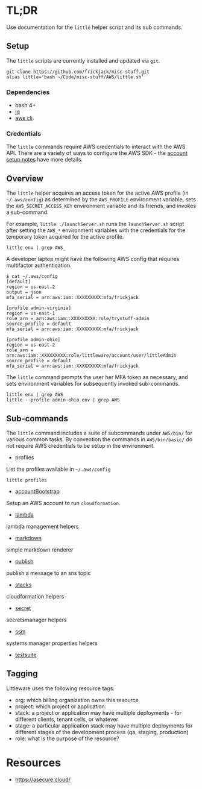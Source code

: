 # TL;DR

Use documentation for the `little` helper script and its sub commands.

## Setup

The `little` scripts are currently installed and updated via `git`.

```
git clone https://github.com/frickjack/misc-stuff.git
alias little='bash ~/Code/misc-stuff/AWS/little.sh'
```

### Dependencies

* bash 4+
* [jq](https://stedolan.github.io/jq/manual/)
* [aws cli](https://aws.amazon.com/cli/).

### Credentials

The `little` commands require AWS credentials to interact with the AWS API.  There are a variety of ways to configure the AWS SDK - the [account setup notes](../../Notes/explanation/accountHydrate.md) have more details.

## Overview

The `little` helper acquires an access token
for the active AWS profile (in `~/.aws/config`) as determined by the
`AWS_PROFILE` environment variable,
sets the `AWS_SECRET_ACCESS_KEY` environment variable and its friends,
and invokes a sub-command.

For example, `little ./launchServer.sh` runs the
`launchServer.sh` script after setting the `AWS_*` environment variables with the credentials for the temporary token acquired for the active profile.

```
little env | grep AWS_
```

A developer laptop might have the
following AWS config that requires multifactor
authentication.

```
$ cat ~/.aws/config 
[default]
region = us-east-2
output = json
mfa_serial = arn:aws:iam::XXXXXXXXX:mfa/frickjack

[profile admin-virginia]
region = us-east-1
role_arn = arn:aws:iam::XXXXXXXXX:role/trystuff-admin
source_profile = default
mfa_serial = arn:aws:iam::XXXXXXXXX:mfa/frickjack

[profile admin-ohio]
region = us-east-2
role_arn = arn:aws:iam::XXXXXXXXX:role/littleware/account/user/littleAdmin
source_profile = default
mfa_serial = arn:aws:iam::XXXXXXXXX:mfa/frickjack

```

The `little` command prompts the user her MFA token as necessary, and sets environment variables for subsequently invoked sub-commands.

```
little env | grep AWS
little --profile admin-ohio env | grep AWS
```


## Sub-commands

The `little` command includes a suite of subcommands under `AWS/bin/` for various common tasks.  By convention the commands in `AWS/bin/basic/` do not require AWS credentials to be setup in the environment.

* profiles

List the profiles available in `~/.aws/config`

```
little profiles
```

* [accountBootstrap](./accountBootstrap.md)

Setup an AWS account to run `cloudformation`.


* [lambda](./lambda.md)

lambda management helpers

* [markdown](./markdown.md)

simple markdown renderer

* [publish](./publish.md)

publish a message to an sns topic

* [stacks](./stacks.md)

cloudformation helpers

* [secret](./secret.md)

secretsmanager helpers

* [ssm](./ssm.md)

systems manager properties helpers

* [testsuite](./testsuite.md)

## Tagging

Littleware uses the following resource tags:

* org: which billing organization owns this resource
* project: which project or application
* stack: a project or application may have multiple deployments - for different clients, tenant cells, or whatever
* stage: a particular application stack may have multiple deployments for different stages of the development process (qa, staging, production)
* role: what is the purpose of the resource?

# Resources

* https://asecure.cloud/
